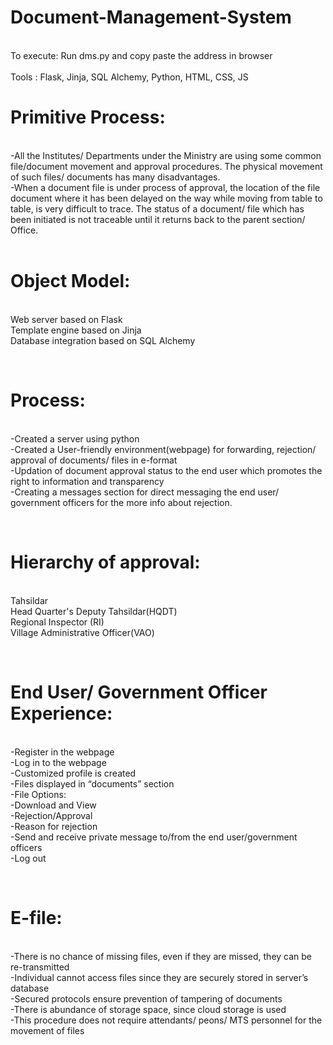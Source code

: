 # Document-Management-System
<br/>
To execute: Run dms.py and copy paste the address in browser
<br/>
<br/>
Tools : Flask, Jinja, SQL Alchemy, Python, HTML, CSS, JS
<br/>

# Primitive Process:
<br/>			    -All the Institutes/ Departments under the Ministry are using some common file/document movement and approval procedures. The physical movement of such files/ documents has many disadvantages. 
<br/>			    -When a document file is under process of approval, the location of the file document where it has been delayed on the way while moving from table to table, is very difficult to trace. The status of a document/ file which has been initiated is not traceable until it returns back to the parent section/ Office.  
<br/>

# Object Model: 
<br/>   Web server based on Flask
<br/>   Template engine based on Jinja
<br/>   Database integration based on SQL Alchemy


<br/>

# Process: 
<br/> -Created a server using python
<br/> -Created a User-friendly environment(webpage) for forwarding, rejection/ approval of documents/ files in e-format
<br/> -Updation of document approval status to the end user which promotes the right to information and transparency
<br/> -Creating a messages section for direct messaging the end user/ government officers for the more info about rejection.

<br/>

# Hierarchy of approval:
<br/>   Tahsildar
<br/>   Head Quarter's Deputy Tahsildar(HQDT)
<br/>   Regional Inspector (RI)
<br/>   Village Administrative Officer(VAO)


<br/>

# End User/ Government Officer Experience:
 
<br/>   -Register in the webpage
<br/>   -Log in to the webpage
<br/>   -Customized profile is created
<br/>   -Files displayed in “documents” section
<br/>   -File Options: 
<br/>    -Download and View
<br/>    -Rejection/Approval
<br/>    -Reason for rejection
<br/>   -Send and receive private message to/from the end user/government officers
<br/>   -Log out
<br/>

<br/>

# E-file:
<br/>   -There is no chance of missing files, even if they are missed, they can be re-transmitted
<br/>   -Individual cannot access files since they are securely stored in server’s database
<br/>   -Secured protocols ensure prevention of tampering of documents
<br/>   -There is abundance of storage space, since cloud storage is used
<br/>   -This procedure does not require attendants/ peons/ MTS personnel for the movement of files


